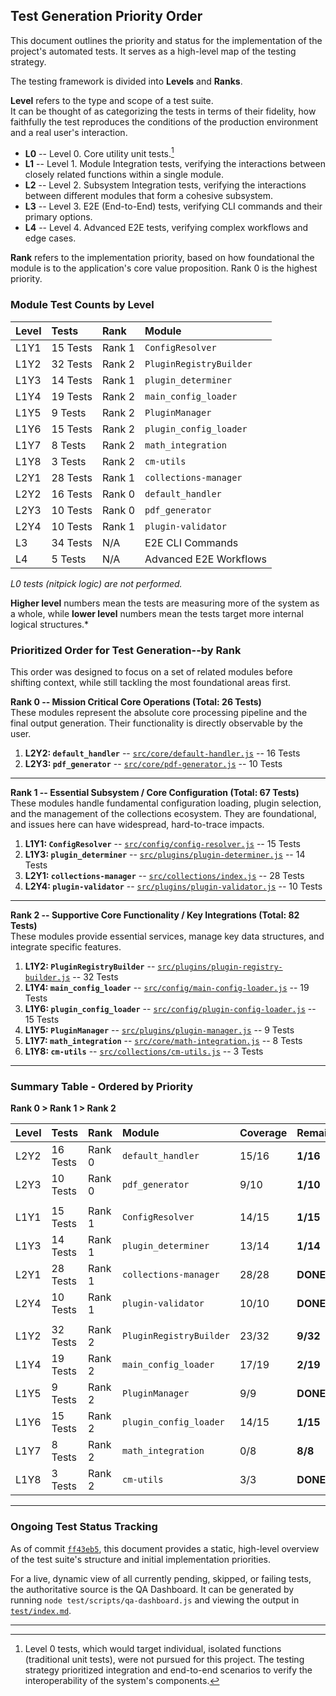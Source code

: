 ## Test Generation Priority Order

This document outlines the priority and status for the implementation of the project's automated tests. It serves as a high-level map of the testing strategy.

The testing framework is divided into **Levels** and **Ranks**.

**Level** refers to the type and scope of a test suite.\
It can be thought of as categorizing the tests in terms of their fidelity, how faithfully the test reproduces the conditions of the production environment and a real user's interaction.
  * **L0** -- Level 0. Core utility unit tests.[^1]
  * **L1** -- Level 1. Module Integration tests, verifying the interactions between closely related functions within a single module.
  * **L2** -- Level 2. Subsystem Integration tests, verifying the interactions between different modules that form a cohesive subsystem.
  * **L3** -- Level 3. E2E (End-to-End) tests, verifying CLI commands and their primary options.
  * **L4** -- Level 4. Advanced E2E tests, verifying complex workflows and edge cases.

**Rank** refers to the implementation priority, based on how foundational the module is to the application's core value proposition. Rank 0 is the highest priority.

### Module Test Counts by Level

| Level | Tests      | Rank       | Module                    |
| :---- | :--------- | :--------- | :------------------------ |
| L1Y1  |  15 Tests  |  Rank 1    | `ConfigResolver`          |
| L1Y2  |  32 Tests  |  Rank 2    | `PluginRegistryBuilder`   |
| L1Y3  |  14 Tests  |  Rank 1    | `plugin_determiner`       |
| L1Y4  |  19 Tests  |  Rank 2    | `main_config_loader`      |
| L1Y5  |   9 Tests  |  Rank 2    | `PluginManager`           |
| L1Y6  |  15 Tests  |  Rank 2    | `plugin_config_loader`    |
| L1Y7  |   8 Tests  |  Rank 2    | `math_integration`        |
| L1Y8  |   3 Tests  |  Rank 2    | `cm-utils`                |
| L2Y1  |  28 Tests  |  Rank 1    | `collections-manager`     |
| L2Y2  |  16 Tests  |  Rank 0    | `default_handler`         |
| L2Y3  |  10 Tests  |  Rank 0    | `pdf_generator`           |
| L2Y4  |  10 Tests  |  Rank 1    | `plugin-validator`        |
| L3    |  34 Tests  |  N/A       | E2E CLI Commands          |
| L4    |   5 Tests  |  N/A       | Advanced E2E Workflows    |

*L0 tests (nitpick logic) are not performed.*  

**Higher level** numbers mean the tests are measuring more of the system as a whole,
while **lower level** numbers mean the tests target more internal logical structures.*

### Prioritized Order for Test Generation--by Rank

This order was designed to focus on a set of related modules before shifting context, while still tackling the most foundational areas first.

**Rank 0 -- Mission Critical Core Operations (Total: 26 Tests)** \
These modules represent the absolute core processing pipeline and the final output generation. Their functionality is directly observable by the user.

1. **L2Y2: `default_handler`**
   -- [`src/core/default-handler.js`](../../src/core/default-handler.js)
   -- 16 Tests
2. **L2Y3: `pdf_generator`**
   -- [`src/core/pdf-generator.js`](../../src/core/pdf-generator.js)
   -- 10 Tests

---

**Rank 1 -- Essential Subsystem / Core Configuration (Total: 67 Tests)** \
These modules handle fundamental configuration loading, plugin selection, and the management of the collections ecosystem. They are foundational, and issues here can have widespread, hard-to-trace impacts.

1. **L1Y1: `ConfigResolver`** 
   -- [`src/config/config-resolver.js`](../../src/config/config-resolver.js) 
   -- 15 Tests
2. **L1Y3: `plugin_determiner`** 
   -- [`src/plugins/plugin-determiner.js`](../../src/plugins/plugin-determiner.js)
   -- 14 Tests
3. **L2Y1: `collections-manager`**
   -- [`src/collections/index.js`](../../src/collections/index.js)
   -- 28 Tests
4. **L2Y4: `plugin-validator`**
   -- [`src/plugins/plugin-validator.js`](../../src/plugins/validator.js)
   -- 10 Tests

---

**Rank 2 -- Supportive Core Functionality / Key Integrations (Total: 82 Tests)** \
These modules provide essential services, manage key data structures, and integrate specific features.

1. **L1Y2: `PluginRegistryBuilder`**
   -- [`src/plugins/plugin-registry-builder.js`](../../src/plugins/plugin-registry-builder.js)
   -- 32 Tests
2. **L1Y4: `main_config_loader`**
   -- [`src/config/main-config-loader.js`](../../src/config/main-config-loader.js)
   -- 19 Tests
3. **L1Y6: `plugin_config_loader`**
   -- [`src/config/plugin-config-loader.js`](../../src/config/plugin-config-loader.js)
   -- 15 Tests
4. **L1Y5: `PluginManager`**
   -- [`src/plugins/plugin-manager.js`](../../src/plugins/plugin-manager.js)
   -- 9 Tests
5. **L1Y7: `math_integration`**
   -- [`src/core/math-integration.js`](../../src/core/math-integration.js)
   -- 8 Tests
6. **L1Y8: `cm-utils`**
   -- [`src/collections/cm-utils.js`](../../src/collections/cm-utils.js)
   -- 3 Tests

---

### Summary Table - Ordered by Priority

**Rank 0 > Rank 1 > Rank 2**

| Level | Tests      | Rank       | Module                    | Coverage  | Remaining |
| :---- | :--------- | :--------- | :------------------------ | :-------- | :-------- |
| L2Y2  |  16 Tests  |  Rank 0    | `default_handler`         | 15/16     | **1/16** |
| L2Y3  |  10 Tests  |  Rank 0    | `pdf_generator`           | 9/10      | **1/10** |
|       |            |            |                           |           |
| L1Y1  |  15 Tests  |  Rank 1    | `ConfigResolver`          | 14/15     | **1/15** |
| L1Y3  |  14 Tests  |  Rank 1    | `plugin_determiner`       | 13/14     | **1/14** |
| L2Y1  |  28 Tests  |  Rank 1    | `collections-manager`     | 28/28     | **DONE** |
| L2Y4  |  10 Tests  |  Rank 1    | `plugin-validator`        | 10/10     | **DONE** |
|       |            |            |                           |           |
| L1Y2  |  32 Tests  |  Rank 2    | `PluginRegistryBuilder`   | 23/32     | **9/32** |
| L1Y4  |  19 Tests  |  Rank 2    | `main_config_loader`      | 17/19     | **2/19** |
| L1Y5  |   9 Tests  |  Rank 2    | `PluginManager`           | 9/9       | **DONE** |
| L1Y6  |  15 Tests  |  Rank 2    | `plugin_config_loader`    | 14/15     | **1/15** |
| L1Y7  |   8 Tests  |  Rank 2    | `math_integration`        | 0/8       | **8/8** |
| L1Y8  |   3 Tests  |  Rank 2    | `cm-utils`                | 3/3       | **DONE** |

---

### Ongoing Test Status Tracking

As of commit [`ff43eb5`](https://github.com/brege/md-to-pdf/commit/ff43eb5), this document provides a static, high-level overview of the test suite's structure and initial implementation priorities.

For a live, dynamic view of all currently pending, skipped, or failing tests, the authoritative source is the QA Dashboard. It can be generated by running `node test/scripts/qa-dashboard.js` and viewing the output in [`test/index.md`](../index.md).

---
[^1]: Level 0 tests, which would target individual, isolated functions (traditional unit tests), were not pursued for this project. The testing strategy prioritized integration and end-to-end scenarios to verify the interoperability of the system's components.
